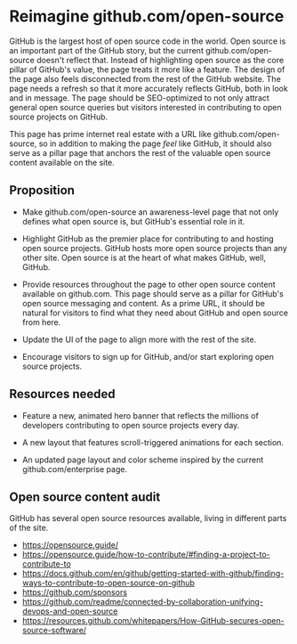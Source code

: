 # Reimagine github.com/open-source 

GitHub is the largest host of open source code in the world. Open source is an important part of the GitHub story, but the current github.com/open-source doesn't reflect that. Instead of highlighting open source as the core pillar of GitHub's value, the page treats it more like a feature. The design of the page also feels disconnected from the rest of the GitHub website. The page needs a refresh so that it more accurately reflects GitHub, both in look and in message. The page should be SEO-optimized to not only attract general open source queries but visitors interested in contributing to open source projects on GitHub.

This page has prime internet real estate with a URL like github.com/open-source, so in addition to making the page *feel* like GitHub, it should also serve as a pillar page that anchors the rest of the valuable open source content available on the site.

## Proposition

* Make github.com/open-source an awareness-level page that not only defines what open source is, but GitHub's essential role in it.

* Highlight GitHub as the premier place for contributing to and hosting open source projects. GitHub hosts more open source projects than any other site. Open source is at the heart of what makes GitHub, well, GitHub.

* Provide resources throughout the page to other open source content available on github.com. This page should serve as a pillar for GitHub's open source messaging and content. As a prime URL, it should be natural for visitors to find what they need about GitHub and open source from here.

* Update the UI of the page to align more with the rest of the site. 

* Encourage visitors to sign up for GitHub, and/or start exploring open source projects.

## Resources needed

* Feature a new, animated hero banner that reflects the millions of developers contributing to open source projects every day.

* A new layout that features scroll-triggered animations for each section.

* An updated page layout and color scheme inspired by the current github.com/enterprise page.

## Open source content audit

GitHub has several open source resources available, living in different parts of the site.

* https://opensource.guide/
* https://opensource.guide/how-to-contribute/#finding-a-project-to-contribute-to
* https://docs.github.com/en/github/getting-started-with-github/finding-ways-to-contribute-to-open-source-on-github
* https://github.com/sponsors
* https://github.com/readme/connected-by-collaboration-unifying-devops-and-open-source
* https://resources.github.com/whitepapers/How-GitHub-secures-open-source-software/

